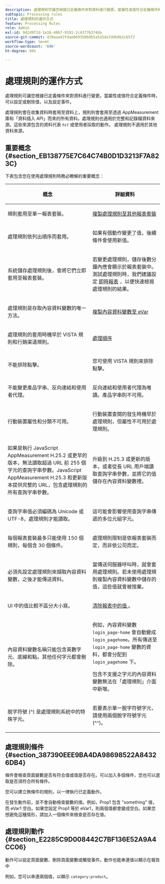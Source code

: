 ```yaml
---
description: 處理規則可讓您根據已定義條件來對資料進行變更。當屬性或值符合定義條件時，可以設定或刪除值，以及設定事件。
subtopic: Processing rules
title: 處理規則的運作方式
feature: Processing Rules
role: Admin
exl-id: 9d2d9f2d-1e16-486f-9191-2c43776374da
source-git-commit: 429aaa43fdae669350bdb5a5a54a7d4b9b1c65f2
workflow-type: tm+mt
source-wordcount: '696'
ht-degree: 94%

---
```


# 處理規則的運作方式

處理規則可讓您根據已定義條件來對資料進行變更。當屬性或值符合定義條件時，可以設定或刪除值，以及設定事件。

處理規則會在收集資料時套用至資料上，規則則會套用至透過 AppMeasurement 庫和「資料插入 API」而來的所有資料。處理規則也適用於完整和記錄檔資料來源。這些來源包含的資料代表 *`hit`* 或使用者採取的動作。 處理規則不適用於其他資料來源。

## 重要概念 {#section_EB138775E7C64C74B0D1D3213F7A823C}

下表包含您在使用處理規則時務必瞭解的重要概念：

<table id="table_287C606AE26E47AA8F737411990ACEB2"> 
 <thead> 
  <tr> 
   <th colname="col1" class="entry"> <p>概念 </p> </th> 
   <th colname="col2" class="entry"> <p>詳細資料 </p> </th> 
  </tr> 
 </thead>
 <tbody> 
  <tr> 
   <td colname="col1"> <p>規則套用至單一報表套裝。 </p> </td> 
   <td colname="col2"> <p> <a href="/help/admin/admin/c-manage-report-suites/c-edit-report-suites/general/c-processing-rules/c-processing-rules-configuration/t-processing-rules-copy-to-rs.md"> 複製處理規則至其他報表套裝 </a> </p> </td> 
  </tr> 
  <tr> 
   <td colname="col1"> <p>處理規則依列出順序而套用。 </p> </td> 
   <td colname="col2"> <p>如果有個動作變更了值，後續條件會使用新值。 </p> </td> 
  </tr> 
  <tr> 
   <td colname="col1"> <p>系統儲存處理規則後，會將它們立即套用至報表套裝。 </p> </td> 
   <td colname="col2"> <p>若變更處理規則，儲存後數分鐘內應會顯示於報表套裝中。測試處理規則時，我們建議設定 <a href="/help/admin/admin/c-manage-report-suites/c-edit-report-suites/realtime/t-realtime-admin.md"> 即時報表</a> ，以便快速檢視處理規則的結果。 </p> </td> 
  </tr> 
  <tr> 
   <td colname="col1"> <p>處理規則是存取內容資料變數的唯一方法。 </p> </td> 
   <td colname="col2"> <p> <a href="/help/admin/admin/c-manage-report-suites/c-edit-report-suites/general/c-processing-rules/processing-rules-examples/processing-rules-copy-context-data-event.md">複製內容資料變數至 eVar</a> </p> </td> 
  </tr> 
  <tr> 
   <td colname="col1"> <p>處理規則的套用時機早於 VISTA 規則和行銷渠道規則。 </p> </td> 
   <td colname="col2"> <p> <a href="/help/technotes/processing-order.md"> 處理順序 </a> </p> </td> 
  </tr> 
  <tr> 
   <td colname="col1"> <p>不能排除點擊。 </p> </td> 
   <td colname="col2"> <p>您可使用 VISTA 規則來排除點擊。 </p> </td> 
  </tr> 
  <tr> 
   <td colname="col1"> <p>不能變更產品字串、反向連結和使用者代理。 </p> </td> 
   <td colname="col2"> <p>反向連結和使用者代理為唯讀。產品字串則不可用。 </p> </td> 
  </tr> 
  <tr> 
   <td colname="col1"> <p>行動裝置屬性和分類不可用。 </p> </td> 
   <td colname="col2"> <p>行動裝置查閱的發生時機早於處理規則，但屬性不可用於處理規則。 </p> </td> 
  </tr> 
  <tr> 
   <td colname="col1"> <p>如果是執行 JavaScript AppMeasurement H.25.2 或更早的版本，無法讀取超過 URL 前 255 個字元的查詢字串參數。JavaScript AppMeasurement H.25.3 和更新版本提供完整的 URL，包含處理規則的所有查詢字串參數。 </p> </td> 
   <td colname="col2"> <p>升級到 H.25.3 或更新的版本，或者從長 URL 用戶端讀取查詢字串參數，並將它的值儲存在內容資料變數裡。 </p> </td> 
  </tr> 
  <tr> 
   <td colname="col1"> <p>查詢字串值必須編碼為 Unicode 或 UTF-8，處理規則才能讀取。 </p> </td> 
   <td colname="col2"> <p>這可能會影響使用查詢字串傳遞的多位元組字元。 </p> </td> 
  </tr> 
  <tr> 
   <td colname="col1"> <p>每個報表套裝最多只能使用 150 個規則，每個含 30 個條件。 </p> </td> 
   <td colname="col2"> <p>處理規則限制是依報表套裝而定，而非依公司而定。 </p> </td> 
  </tr> 
  <tr> 
   <td colname="col1"> <p>必須先設定處理規則來擷取內容資料變數，之後才能傳送資料。 </p> </td> 
   <td colname="col2"> <p>當傳送伺服器呼叫時，就會套用處理規則。若未使用處理規則複製內容資料變數中儲存的值，這些值就會被捨棄。 </p> </td> 
  </tr> 
  <tr> 
   <td colname="col1"> <p>UI 中的值比較不區分大小寫。 </p> </td> 
   <td colname="col2"> <p> <a href="/help/admin/admin/c-manage-report-suites/c-edit-report-suites/general/c-processing-rules/processing-rules-examples/clean-up-values-in-a-report.md"> 清除報表中的值 </a>。 </p> </td> 
  </tr> 
  <tr> 
   <td colname="col1"> <p>內容資料變數名稱只能包含英數字元、底線和點。其他任何字元都會刪除。 </p> </td> 
   <td colname="col2"> <p>例如，內容資料變數 <code> login_page-home</code> 會自動變成 <code> login_pagehome</code>。所有傳送至 <code> login_page-home</code> 變數的資料，都會分配到 <code> login_pagehome</code> 下。 </p> <p>包含不支援之字元的內容資料變數無法在「處理規則」介面中新增。 </p> </td> 
  </tr> 
  <tr> 
   <td colname="col1"> <p>脫字符號 (^) 是處理規則系統中的特殊字元。 </p> </td> 
   <td colname="col2"> <p>若要表示單一脫字符號字元，請使用兩個脫字符號字元 (^^)。 </p> </td> 
  </tr> 
 </tbody> 
</table>

## 處理規則條件 {#section_387390EEE9BA4DA98698522A84326DB4}

條件會檢查頁面變數是否有符合值或值是否存在。可以加入多個條件，您也可以選取是否須符合所有條件。

您可以建立無條件的規則，以一律執行已定義動作。

在發生動作前，並不會自動檢查變數的值。例如，Prop1 包含 &quot;something&quot; 值，而 eVar1 空白。如果您設定 Prop1 等於 eVar1，則兩個值都會變成空白。如果您想避免這種情形，請加入一個條件來檢查是否存在值。

## 處理規則動作 {#section_E2285C9D008442C7BF136E52A9A4CC06}

動作可以設定頁面變數、刪除頁面變數或觸發事件。動作也能串連值以顯示在報告中

例如，您可以串連兩個值，以顯示 `category:product`。
